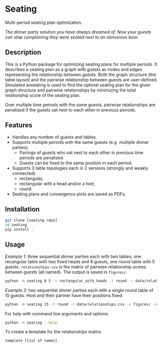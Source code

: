 # Seating
Multi-period seating plan optimization. 

*The dinner party solution you have always dreamed of. Now your guests can stop complaining they were seated next to an obnoxious boor.*

## Description
This is a Python package for optimizing seating plans for multiple periods. It describes a seating plan as a graph with guests as nodes and edges representing the relationship between guests. Both the graph structure (the table layout) and the pairwise relationship between guests are user-defined. Simulated annealing is used to find the optimal seating plan for the given graph structure and pairwise relationships by minimizing the total relationship score of the seating plan.

Over multiple time periods with the same guests, pairwise relationships are penalized if the guests sat next to each other in previous periods.

## Features
- Handles any number of guests and tables.
- Supports multiple periods with the same guests (e.g. multiple dinner parties).
  * Pairings of guests who sat next to each other in previous time periods are penalized. 
  * Guests can be fixed to the same position in each period. 
- Supports 3 table topologies each in 2 versions (strongly and weakly connected):
  * rectangular, 
  * rectangular with a head and/or a foot, 
  * round.
- Seating plans and convergence plots are saved as PDFs.

## Installation
```bash 
git clone [seating repo]
cd seating
pip install .
```

## Usage
*Example 1*: three sequential dinner parties each with two tables, one recangular table with two fixed heads and 8 guests, one round table with 5 guests. `relationships.csv` is the matrix of pairwise relationship scores between guests (all named). The output is saved in `figures/`.
```bash
python -m seating 8 5 -t rectangular_with_heads -t round -r data/relationships.csv -s figures/ -n 3 -f 0 -f 7 
```

*Example 2*: two sequential dinner parties each with a single round table of 15 guests. Host and their partner have their positions fixed.
```bash
python -m seating 15 -t round -r data/relationships.csv -s figures/ -n 2 -f 0 -f 7 
```

For help with command line arguments and options: 
```bash 
python -m seating --help
```

To create a template for the relationships matrix:
```bash
template [list of names]
```